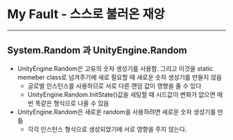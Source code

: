 # My Fault - 스스로 불러온 재앙
------------------
## System.Random 과 UnityEngine.Random
- UnityEngine.Random은 고유의 숫자 생성기를 사용함. 그리고 이것을 static memeber class로 넘겨주기에 새로 필요할 때 새로운 숫자 생성기를 만들지 않음
    - 글로벌 인스턴스를 사용하므로 서로 다른 랜덤 값이 영향을 줄 수 있다
    - UnityEngine.Random.InitState()값을 세팅할 때 시드값이 변화가 없으면 매번 똑같은 형식으로 나올 수 있음
- UnityEngine.Random은 새로운 random을 사용하려면 새로운 숫자 생성기를 만듦
    - 각각 인스턴스 형식으로 생성되었기에 서로 영향을 주지 않는다.